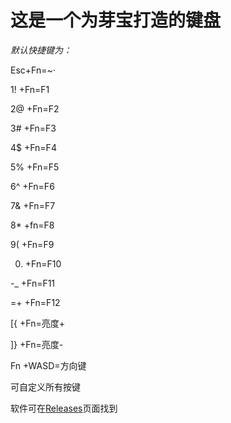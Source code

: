 # **这是一个为芽宝打造的键盘**
*默认快捷键为：*

Esc+Fn=~·

1! +Fn=F1

2@ +Fn=F2

3# +Fn=F3

4$ +Fn=F4

5% +Fn=F5

6^ +Fn=F6

7& +Fn=F7

8* +fn=F8

9( +Fn=F9

0) +Fn=F10

-_ +Fn=F11

=+ +Fn=F12

[{ +Fn=亮度+

]} +Fn=亮度-

Fn +WASD=方向键

可自定义所有按键

软件可在[Releases](https://github.com/OnionOfficial/MeiyaKeyboard/releases)页面找到


